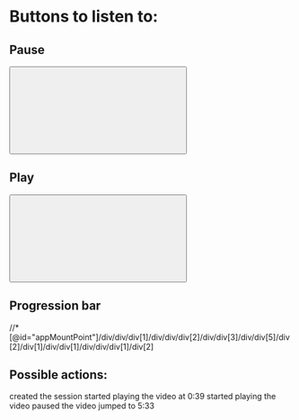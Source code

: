 # Buttons to listen to:

## Pause
<button class="touchable PlayerControls--control-element nfp-button-control default-control-button button-nfplayerPause" tabindex="0" role="button" aria-label="Pause"><svg class="svg-icon svg-icon-nfplayerPause" focusable="false"><use filter="" xlink:href="#nfplayerPause"></use></svg></button>

## Play
<button class="touchable PlayerControls--control-element nfp-button-control default-control-button button-nfplayerPlay" tabindex="0" role="button" aria-label="Play"><svg class="svg-icon svg-icon-nfplayerPlay" focusable="false"><use filter="" xlink:href="#nfplayerPlay"></use></svg></button>

## Progression bar
//*[@id="appMountPoint"]/div/div/div[1]/div/div/div[2]/div/div[3]/div/div[5]/div[2]/div[1]/div/div[1]/div/div/div[1]/div[2]


## Possible actions:
created the session
started playing the video at 0:39
started playing the video
paused the video
jumped to 5:33
